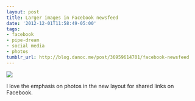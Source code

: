 ```yaml
---
layout: post
title: Larger images in Facebook newsfeed
date: '2012-12-01T11:58:49-05:00'
tags:
- facebook
- pipe-dream
- social media
- photos
tumblr_url: http://blog.danoc.me/post/36959614701/facebook-newsfeed
---
```


![](http://31.media.tumblr.com/tumblr_med361b40R1r8aozao1_1280.png)

I love the emphasis on photos in the new layout for shared links on Facebook.